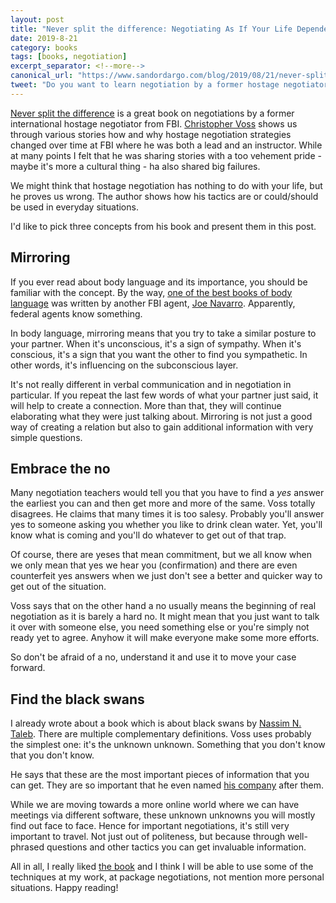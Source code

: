 ```yaml
---
layout: post
title: "Never split the difference: Negotiating As If Your Life Depended On It by Christopher Voss"
date: 2019-8-21
category: books
tags: [books, negotiation]
excerpt_separator: <!--more-->
canonical_url: "https://www.sandordargo.com/blog/2019/08/21/never-split-the-difference"
tweet: "Do you want to learn negotiation by a former hostage negotiator from FBI?"
---
```

[Never split the difference](https://amzn.to/2z1aYNu) is a great book on negotiations by a former international hostage negotiator from FBI. [Christopher Voss](https://twitter.com/VossNegotiation?ref_src=twsrc%5Egoogle%7Ctwcamp%5Eserp%7Ctwgr%5Eauthor) shows us through various stories how and why hostage negotiation strategies changed over time at FBI where he was both a lead and an instructor. While at many points I felt that he was sharing stories with a too vehement pride - maybe it's more a cultural thing - ha also shared big failures.
<!--more-->

We might think that hostage negotiation has nothing to do with your life, but he proves us wrong. The author shows how his tactics are or could/should be used in everyday situations.

I'd like to pick three concepts from his book and present them in this post.

## Mirroring

If you ever read about body language and its importance, you should be familiar with the concept. By the way, [one of the best books of body language](https://amzn.to/2Kxx54P) was written by another FBI agent, [Joe Navarro](https://twitter.com/navarrotells). Apparently, federal agents know something.

In body language, mirroring means that you try to take a similar posture to your partner. When it's unconscious, it's a sign of sympathy. When it's conscious, it's a sign that you want the other to find you sympathetic. In other words, it's influencing on the subconscious layer.

It's not really different in verbal communication and in negotiation in particular. If you repeat the last few words of what your partner just said, it will help to create a connection. More than that, they will continue elaborating what they were just talking about. Mirroring is not just a good way of creating a relation but also to gain additional information with very simple questions.

## Embrace the no

Many negotiation teachers would tell you that you have to find a _yes_ answer the earliest you can and then get more and more of the same. Voss totally disagrees. He claims that many times it is too salesy. Probably you'll answer yes to someone asking you whether you like to drink clean water. Yet, you'll know what is coming and you'll do whatever to get out of that trap.

Of course, there are yeses that mean commitment, but we all know when we only mean that yes we hear you (confirmation) and there are even counterfeit yes answers when we just don't see a better and quicker way to get out of the situation.

Voss says that on the other hand a no usually means the beginning of real negotiation as it is barely a hard no. It might mean that you just want to talk it over with someone else, you need something else or you're simply not ready yet to agree. Anyhow it will make everyone make some more efforts.

So don't be afraid of a no, understand it and use it to move your case forward.

## Find the black swans

I already wrote about a book which is about black swans by [Nassim N. Taleb](http://sandordargo.com/blog/2018/10/31/nassim-taleb-the-black-swan). There are multiple complementary definitions. Voss uses probably the simplest one: it's the unknown unknown. Something that you don't know that you don't know.

He says that these are the most important pieces of information that you can get. They are so important that he even named [his company](https://blackswanltd.com/) after them.

While we are moving towards a more online world where we can have meetings via different software, these unknown unknowns you will mostly find out face to face. Hence for important negotiations, it's still very important to travel. Not just out of politeness, but because through well-phrased questions and other tactics you can get invaluable information.

All in all, I really liked [the book](https://amzn.to/2z1aYNu) and I think I will be able to use some of the techniques at my work, at package negotiations, not mention more personal situations. Happy reading!